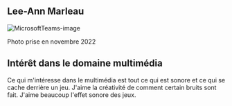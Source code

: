 ## Lee-Ann Marleau ##
![MicrosoftTeams-image](https://user-images.githubusercontent.com/112189073/214937370-1e2c4eb7-8beb-459e-b3e0-2b5e5094b9a7.png)

Photo prise en novembre 2022

## Intérêt dans le domaine multimédia ##
Ce qui m'intéresse dans le multimédia est tout ce qui est sonore et ce qui se cache derrière un jeu. J'aime la créativité de comment certain bruits sont fait. J'aime beaucoup l'effet sonore des jeux.

